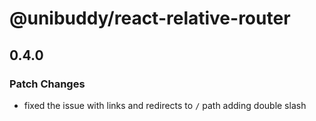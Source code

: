 # @unibuddy/react-relative-router

## 0.4.0

### Patch Changes

- fixed the issue with links and redirects to `/` path adding double slash
